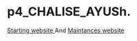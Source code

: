 # p4_CHALISE_AYUSh.

[Starting website ](https://reliable-pie-3b4f28.netlify.app )
And
[Maintances  website ](https://melodic-taffy-15abf7.netlify.app )
